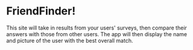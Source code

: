 # FriendFinder!

This site will take in results from your users' surveys, then compare their answers with those from other users. 
The app will then display the name and picture of the user with the best overall match.

